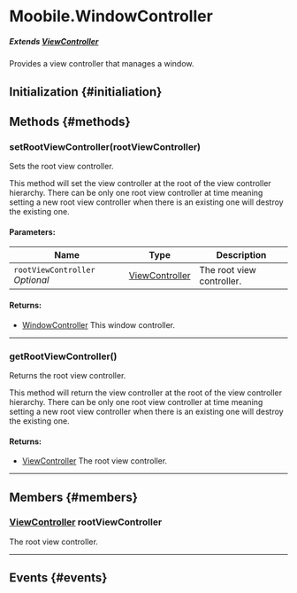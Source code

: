 Moobile.WindowController
================================================================================

##### Extends [ViewController](ViewController/ViewController.md)

Provides a view controller that manages a window.

Initialization {#initialiation}
--------------------------------------------------------------------------------

Methods {#methods}
--------------------------------------------------------------------------------

### setRootViewController(rootViewController)

Sets the root view controller.

This method will set the view controller at the root of the view
controller hierarchy. There can be only one root view controller at
time meaning setting a new root view controller when there is an
existing one will destroy the existing one.

#### Parameters:

Name  | Type | Description
----- | ---- | -----------
`rootViewController` *Optional* | [ViewController](ViewController/ViewController.md) | The root view controller.

#### Returns:

- [WindowController](Window/WindowController.md) This window controller.


-----

### getRootViewController()

Returns the root view controller.

This method will return the view controller at the root of the view
controller hierarchy. There can be only one root view controller at time
meaning setting a new root view controller when there is an existing one
will destroy the existing one.


#### Returns:

- [ViewController](ViewController/ViewController.md) The root view controller.


-----


Members {#members}
--------------------------------------------------------------------------------

### [ViewController](ViewController/ViewController.md) rootViewController

The root view controller.

-----


Events {#events}
--------------------------------------------------------------------------------
